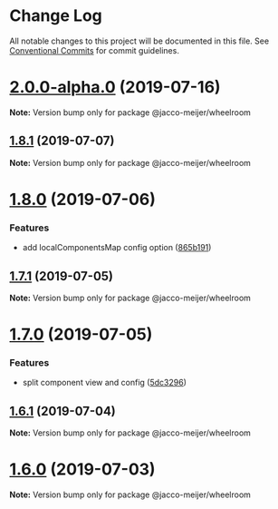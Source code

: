 # Change Log

All notable changes to this project will be documented in this file.
See [Conventional Commits](https://conventionalcommits.org) for commit guidelines.

# [2.0.0-alpha.0](https://github.com/jaccomeijer/wheelroom/compare/@jacco-meijer/wheelroom@1.8.1...@jacco-meijer/wheelroom@2.0.0-alpha.0) (2019-07-16)

**Note:** Version bump only for package @jacco-meijer/wheelroom





## [1.8.1](https://github.com/jaccomeijer/wheelroom/compare/@jacco-meijer/wheelroom@1.8.0...@jacco-meijer/wheelroom@1.8.1) (2019-07-07)

**Note:** Version bump only for package @jacco-meijer/wheelroom





# [1.8.0](https://github.com/jaccomeijer/wheelroom/compare/@jacco-meijer/wheelroom@1.7.1...@jacco-meijer/wheelroom@1.8.0) (2019-07-06)


### Features

* add localComponentsMap config option ([865b191](https://github.com/jaccomeijer/wheelroom/commit/865b191))





## [1.7.1](https://github.com/jaccomeijer/wheelroom/compare/@jacco-meijer/wheelroom@1.7.0...@jacco-meijer/wheelroom@1.7.1) (2019-07-05)

**Note:** Version bump only for package @jacco-meijer/wheelroom





# [1.7.0](https://github.com/jaccomeijer/wheelroom/compare/@jacco-meijer/wheelroom@1.6.1...@jacco-meijer/wheelroom@1.7.0) (2019-07-05)


### Features

* split component view and config ([5dc3296](https://github.com/jaccomeijer/wheelroom/commit/5dc3296))





## [1.6.1](https://github.com/jaccomeijer/wheelroom/compare/@jacco-meijer/wheelroom@1.6.0...@jacco-meijer/wheelroom@1.6.1) (2019-07-04)

**Note:** Version bump only for package @jacco-meijer/wheelroom





# [1.6.0](https://github.com/jaccomeijer/wheelroom/compare/@jacco-meijer/wheelroom@1.5.7...@jacco-meijer/wheelroom@1.6.0) (2019-07-03)

**Note:** Version bump only for package @jacco-meijer/wheelroom
